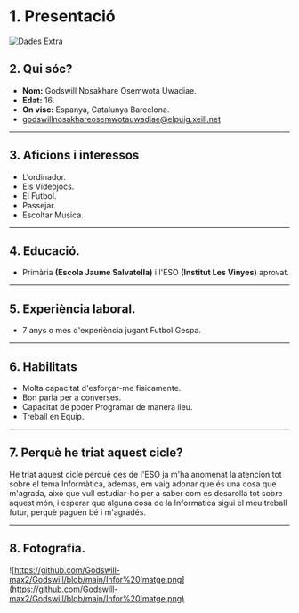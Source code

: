 # 1. Presentació

![Dades Extra](https://github.com/Godswill-max2/Godswill/blob/main/Dades%20Extra)

## 2. Qui sóc?
* **Nom:** Godswill Nosakhare Osemwota Uwadiae.
* **Edat:** 16.
* **On visc:** Espanya, Catalunya Barcelona.
* godswillnosakhareosemwotauwadiae@elpuig.xeill.net

_________________________________________________________________________________

## 3. Aficions i interessos
* L'ordinador.
* Els Videojocs.
* El Futbol.
* Passejar.
* Escoltar Musica.

_________________________________________________________________________________

## 4. Educació.
* Primària **(Escola Jaume Salvatella)** i l'ESO **(Institut Les Vinyes)** aprovat.

_________________________________________________________________________________

## 5. Experiència laboral.
* 7 anys o mes d'experiència jugant Futbol Gespa.

_________________________________________________________________________________

## 6. Habilitats
* Molta capacitat d'esforçar-me fisicamente.
* Bon parla per a converses.
* Capacitat de poder Programar de manera lleu.
* Treball en Equip.

_________________________________________________________________________________

## 7. Perquè he triat aquest cicle?
He triat aquest cicle perquè des de l'ESO ja m'ha anomenat la atencion tot sobre el tema Informàtica, ademas, em vaig adonar que és una cosa que m'agrada, això que vull estudiar-ho per a saber com es desarolla tot sobre aquest món, i esperar que alguna cosa de la Informatica sigui el meu treball futur, perquè paguen bé i m'agradés.

_________________________________________________________________________________

## 8. Fotografia.
![https://github.com/Godswill-max2/Godswill/blob/main/Infor%20Imatge.png](https://github.com/Godswill-max2/Godswill/blob/main/Infor%20Imatge.png) 


